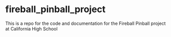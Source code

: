 # fireball_pinball_project
This is a repo for the code and documentation for the Fireball Pinball project at California High School
